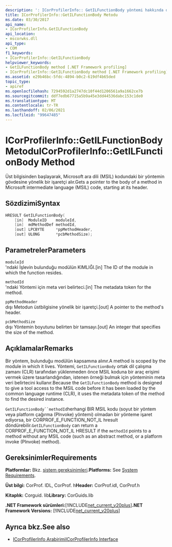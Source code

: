 ```yaml
---
description: ': ICorProfilerInfo:: GetILFunctionBody yöntemi hakkında daha fazla bilgi edinin'
title: ICorProfilerInfo::GetILFunctionBody Metodu
ms.date: 03/30/2017
api_name:
- ICorProfilerInfo.GetILFunctionBody
api_location:
- mscorwks.dll
api_type:
- COM
f1_keywords:
- ICorProfilerInfo::GetILFunctionBody
helpviewer_keywords:
- GetILFunctionBody method [.NET Framework profiling]
- ICorProfilerInfo::GetILFunctionBody method [.NET Framework profiling]
ms.assetid: e29b46bc-5fdc-4894-b0c2-619df4b65ded
topic_type:
- apiref
ms.openlocfilehash: 7294592d1a2747dc10f44d1206561a9a1662ce7b
ms.sourcegitcommit: ddf7edb67715a5b9a45e3dd44536dabc153c1de0
ms.translationtype: MT
ms.contentlocale: tr-TR
ms.lasthandoff: 02/06/2021
ms.locfileid: "99647485"
---
```

# <a name="icorprofilerinfogetilfunctionbody-method"></a><span data-ttu-id="52c39-103">ICorProfilerInfo::GetILFunctionBody Metodu</span><span class="sxs-lookup"><span data-stu-id="52c39-103">ICorProfilerInfo::GetILFunctionBody Method</span></span>

<span data-ttu-id="52c39-104">Üst bilgisinden başlayarak, Microsoft ara dili (MSIL) kodundaki bir yöntemin gövdesine yönelik bir işaretçi alır.</span><span class="sxs-lookup"><span data-stu-id="52c39-104">Gets a pointer to the body of a method in Microsoft intermediate language (MSIL) code, starting at its header.</span></span>  
  
## <a name="syntax"></a><span data-ttu-id="52c39-105">Sözdizimi</span><span class="sxs-lookup"><span data-stu-id="52c39-105">Syntax</span></span>  
  
```cpp  
HRESULT GetILFunctionBody(  
    [in]  ModuleID    moduleId,  
    [in]  mdMethodDef methodId,  
    [out] LPCBYTE     *ppMethodHeader,  
    [out] ULONG       *pcbMethodSize);  
```  
  
## <a name="parameters"></a><span data-ttu-id="52c39-106">Parametreler</span><span class="sxs-lookup"><span data-stu-id="52c39-106">Parameters</span></span>  

 `moduleId`  
 <span data-ttu-id="52c39-107">'ndaki İşlevin bulunduğu modülün KIMLIĞI.</span><span class="sxs-lookup"><span data-stu-id="52c39-107">[in] The ID of the module in which the function resides.</span></span>  
  
 `methodId`  
 <span data-ttu-id="52c39-108">'ndaki Yöntemi için meta veri belirteci.</span><span class="sxs-lookup"><span data-stu-id="52c39-108">[in] The metadata token for the method.</span></span>  
  
 `ppMethodHeader`  
 <span data-ttu-id="52c39-109">dışı Metodun üstbilgisine yönelik bir işaretçi.</span><span class="sxs-lookup"><span data-stu-id="52c39-109">[out] A pointer to the method's header.</span></span>  
  
 `pcbMethodSize`  
 <span data-ttu-id="52c39-110">dışı Yöntemin boyutunu belirten bir tamsayı.</span><span class="sxs-lookup"><span data-stu-id="52c39-110">[out] An integer that specifies the size of the method.</span></span>  
  
## <a name="remarks"></a><span data-ttu-id="52c39-111">Açıklamalar</span><span class="sxs-lookup"><span data-stu-id="52c39-111">Remarks</span></span>  

 <span data-ttu-id="52c39-112">Bir yöntem, bulunduğu modülün kapsamına alınır.</span><span class="sxs-lookup"><span data-stu-id="52c39-112">A method is scoped by the module in which it lives.</span></span> <span data-ttu-id="52c39-113">Yöntemi, `GetILFunctionBody` ortak dil çalışma zamanı (CLR) tarafından yüklenmeden önce MSIL koduna bir araç erişimi vermek üzere tasarlandığından, istenen örneği bulmak için yönteminin meta veri belirtecini kullanır.</span><span class="sxs-lookup"><span data-stu-id="52c39-113">Because the `GetILFunctionBody` method is designed to give a tool access to the MSIL code before it has been loaded by the common language runtime (CLR), it uses the metadata token of the method to find the desired instance.</span></span>  
  
 <span data-ttu-id="52c39-114">`GetILFunctionBody``methodId`herhangi BIR MSIL kodu (soyut bir yöntem veya platform çağırma (PInvoke) yöntemi) olmadan bir yönteme işaret ediyorsa, bir CORPROF_E_FUNCTION_NOT_IL hresult döndürebilir.</span><span class="sxs-lookup"><span data-stu-id="52c39-114">`GetILFunctionBody` can return a CORPROF_E_FUNCTION_NOT_IL HRESULT if the `methodId` points to a method without any MSIL code (such as an abstract method, or a platform invoke (PInvoke) method).</span></span>  
  
## <a name="requirements"></a><span data-ttu-id="52c39-115">Gereksinimler</span><span class="sxs-lookup"><span data-stu-id="52c39-115">Requirements</span></span>  

 <span data-ttu-id="52c39-116">**Platformlar:** Bkz. [sistem gereksinimleri](../../get-started/system-requirements.md).</span><span class="sxs-lookup"><span data-stu-id="52c39-116">**Platforms:** See [System Requirements](../../get-started/system-requirements.md).</span></span>  
  
 <span data-ttu-id="52c39-117">**Üst bilgi:** CorProf. IDL, CorProf. h</span><span class="sxs-lookup"><span data-stu-id="52c39-117">**Header:** CorProf.idl, CorProf.h</span></span>  
  
 <span data-ttu-id="52c39-118">**Kitaplık:** Corguid. lib</span><span class="sxs-lookup"><span data-stu-id="52c39-118">**Library:** CorGuids.lib</span></span>  
  
 <span data-ttu-id="52c39-119">**.NET Framework sürümleri:**[!INCLUDE[net_current_v20plus](../../../../includes/net-current-v20plus-md.md)]</span><span class="sxs-lookup"><span data-stu-id="52c39-119">**.NET Framework Versions:** [!INCLUDE[net_current_v20plus](../../../../includes/net-current-v20plus-md.md)]</span></span>  
  
## <a name="see-also"></a><span data-ttu-id="52c39-120">Ayrıca bkz.</span><span class="sxs-lookup"><span data-stu-id="52c39-120">See also</span></span>

- [<span data-ttu-id="52c39-121">ICorProfilerInfo Arabirimi</span><span class="sxs-lookup"><span data-stu-id="52c39-121">ICorProfilerInfo Interface</span></span>](icorprofilerinfo-interface.md)
